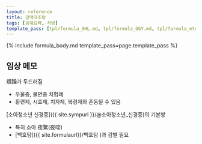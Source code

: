 ```yaml
---
layout: reference
title: 감맥대조탕
tags: [금궤요략, 처방]
template_pass: [tpl/formula_SHL.md, tpl/formula_GGY.md, tpl/formula_etc.md]
---
```


{% include formula_body.md template_pass=page.template_pass %}

## 임상 메모

煩躁가 두드러짐
* 우울증, 불면증 치험례
* 황련제, 시호제, 치자제, 복령제와 혼동될 수 있음


[소아청소년 신경증]({{ site.sympurl }}/@소아청소년_신경증)의 기본방
* 특히 소아 夜驚(夜啼)
* [백호탕]({{ site.formulaurl}}/백호탕 )과 감별 필요
